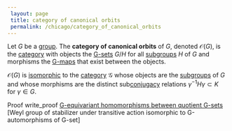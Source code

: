 ```yaml
---
 layout: page
 title: category of canonical orbits
 permalink: /chicago/category_of_canonical_orbits
---
```

Let $G$ be a [group](https://mathgloss.github.io/MathGloss/chicago/category). The **category of canonical orbits** of $G$, denoted $\mathcal O(G)$, is the [category](https://mathgloss.github.io/MathGloss/chicago/action_of_a_group_on_quotient_by_subgroup) with objects the [G-sets](https://mathgloss.github.io/MathGloss/chicago/subgroup) $G/H$ for all [subgroups](https://mathgloss.github.io/MathGloss/chicago/equivariant_map) $H$ of $G$ and morphisms the [G-maps](https://mathgloss.github.io/MathGloss/chicago/isomorphism_of_categories) that exist between the objects.

$\mathcal O(G)$ is [isomorphic](https://mathgloss.github.io/MathGloss/chicago/category) to the [category](https://mathgloss.github.io/MathGloss/chicago/#########subgroups) $\mathcal G$ whose objects are the [subgroups](https://mathgloss.github.io/MathGloss/chicago/conjugacy_classes) of $G$ and whose morphisms are the distinct sub[conjugacy](https://mathgloss.github.io/MathGloss/chicago/G-equivariant_homomorphisms_between_quotient_G-sets) relations $\gamma^{-1}H\gamma \subset K$ for $\gamma \in G$. 

 Proof
write_proof  [G-equivariant homomorphisms between quotient G-sets](https://mathgloss.github.io/MathGloss/chicago/Weyl_group_of_stabilizer_under_transitive_action_isomorphic_to_G-automorphisms_of_G-set) [Weyl group of stabilizer under transitive action isomorphic to G-automorphisms of G-set]